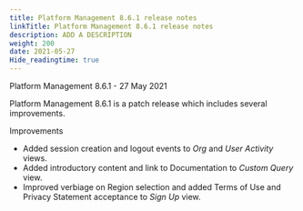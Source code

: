 ```yaml
---
title: Platform Management 8.6.1 release notes
linkTitle: Platform Management 8.6.1 release notes
description: ADD A DESCRIPTION
weight: 200
date: 2021-05-27
Hide_readingtime: true
---
```


Platform Management 8.6.1 - 27 May 2021

Platform Management 8.6.1 is a patch release which includes several improvements.

Improvements

* Added session creation and logout events to _Org_ and _User Activity_ views.
* Added introductory content and link to Documentation to _Custom Query_ view.
* Improved verbiage on Region selection and added Terms of Use and Privacy Statement acceptance to _Sign Up_ view.
